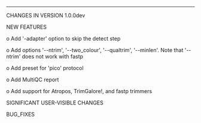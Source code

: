 ***********************************
CHANGES IN VERSION 1.0.0dev

NEW FEATURES

  o Add '-adapter' option to skip the detect step

  o Add options '--ntrim', '--two_colour', '--qualtrim', '--minlen'. Note that '--ntrim' does not work with fastp 

  o Add preset for 'pico' protocol

  o Add MultiQC report

  o Add support for Atropos, TrimGalore!, and fastp trimmers

SIGNIFICANT USER-VISIBLE CHANGES

BUG_FIXES


